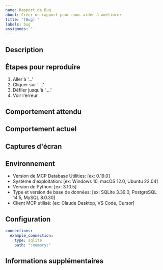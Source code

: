 ```yaml
---
name: Rapport de Bug
about: Créer un rapport pour nous aider à améliorer
title: "[Bug] "
labels: bug
assignees: ''
---
```


<!-- 
Sélection de langue / Language Selection:
[English](https://github.com/donghao1393/mcp-dbutils/issues/new?template=bug_report_en.md) | 
[中文](https://github.com/donghao1393/mcp-dbutils/issues/new?template=bug_report_zh.md) | 
Français | 
[Español](https://github.com/donghao1393/mcp-dbutils/issues/new?template=bug_report_es.md) | 
[العربية](https://github.com/donghao1393/mcp-dbutils/issues/new?template=bug_report_ar.md) | 
[Русский](https://github.com/donghao1393/mcp-dbutils/issues/new?template=bug_report_ru.md)
-->

## Description
<!-- Une description claire et concise du bug -->

## Étapes pour reproduire
<!-- Étapes pour reproduire le comportement -->
1. Aller à '...'
2. Cliquer sur '....'
3. Défiler jusqu'à '....'
4. Voir l'erreur

## Comportement attendu
<!-- Une description claire et concise de ce que vous attendiez qu'il se passe -->

## Comportement actuel
<!-- Une description de ce qui s'est réellement passé -->

## Captures d'écran
<!-- Si applicable, ajoutez des captures d'écran pour expliquer votre problème -->

## Environnement
<!-- Veuillez fournir des informations détaillées sur votre environnement -->
- Version de MCP Database Utilities: [ex: 0.19.0]
- Système d'exploitation: [ex: Windows 10, macOS 12.0, Ubuntu 22.04]
- Version de Python: [ex: 3.10.5]
- Type et version de base de données: [ex: SQLite 3.39.0, PostgreSQL 14.5, MySQL 8.0.30]
- Client MCP utilisé: [ex: Claude Desktop, VS Code, Cursor]

## Configuration
<!-- Veuillez fournir le contenu de votre fichier de configuration (n'oubliez pas de supprimer les informations sensibles comme les mots de passe, les clés API, etc.) -->
```yaml
connections:
  example_connection:
    type: sqlite
    path: ":memory:"
```

## Informations supplémentaires
<!-- Ajoutez tout autre contexte concernant le problème ici -->
